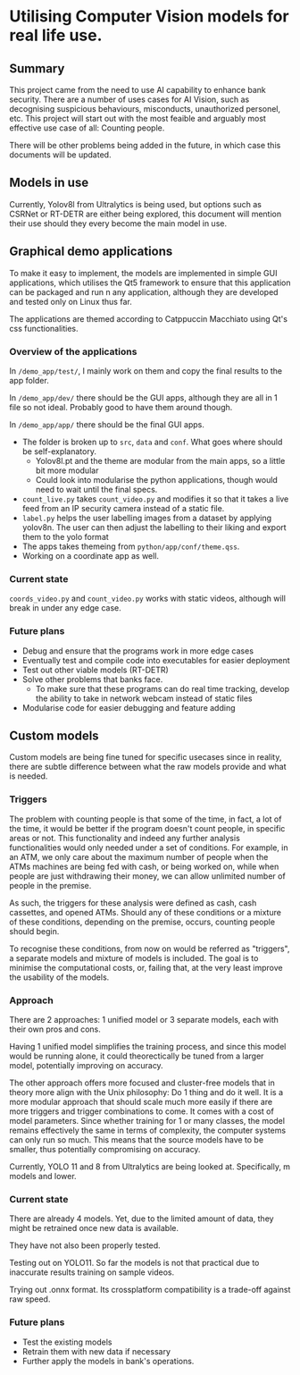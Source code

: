 # Utilising Computer Vision models for real life use.

## Summary

This project came from the need to use AI capability to enhance bank security.
There are a number of uses cases for AI Vision, such as decognising suspicious
behaviours, misconducts, unauthorized personel, etc. This project will start out
with the most feaible and arguably most effective use case of all: Counting
people.

There will be other problems being added in the future, in which case this
documents will be updated.

## Models in use

Currently, Yolov8l from Ultralytics is being used, but options such as CSRNet or
RT-DETR are either being explored, this document will mention their use should
they every become the main model in use.

## Graphical demo applications

To make it easy to implement, the models are implemented in simple GUI
applications, which utilises the Qt5 framework to ensure that this application
can be packaged and run n any application, although they are developed and
tested only on Linux thus far.

The applications are themed according to Catppuccin Macchiato using Qt's css
functionalities.

### Overview of the applications

In `/demo_app/test/`, I mainly work on them and copy the final results
to the app folder.

In `/demo_app/dev/` there should be the GUI apps, although they are all
in 1 file so not ideal. Probably good to have them around though.

In `/demo_app/app/` there should be the final GUI apps.

- The folder is broken up to `src`, `data` and `conf`. What goes where should be
  self-explanatory.
  - Yolov8l.pt and the theme are modular from the main apps, so a little bit
    more modular
  - Could look into modularise the python applications, though would need to
    wait until the final specs.
- `count_live.py` takes `count_video.py` and modifies it so that it takes a live
  feed from an IP security camera instead of a static file.
- `label.py` helps the user labelling images from a dataset by applying yolov8n.
  The user can then adjust the labelling to their liking and export them to the
  yolo format
- The apps takes themeing from `python/app/conf/theme.qss`.
- Working on a coordinate app as well.

### Current state

`coords_video.py` and `count_video.py` works with static videos, although will
break in under any edge case.

### Future plans

- Debug and ensure that the programs work in more edge cases
- Eventually test and compile code into executables for easier deployment
- Test out other viable models (RT-DETR)
- Solve other problems that banks face.
  - To make sure that these programs can do real time tracking, develop the
    ability to take in network webcam instead of static files
- Modularise code for easier debugging and feature adding

## Custom models

Custom models are being fine tuned for specific usecases since in reality, there
are subtle difference between what the raw models provide and what is needed.

### Triggers

The problem with counting people is that some of the time, in fact, a lot of the
time, it would be better if the program doesn't count people, in specific areas
or not. This functionality and indeed any further analysis functionalities would
only needed under a set of conditions. For example, in an ATM, we only care
about the maximum number of people when the ATMs machines are being fed with
cash, or being worked on, while when people are just withdrawing their money, we
can allow unlimited number of people in the premise.

As such, the triggers for these analysis were defined as cash, cash cassettes,
and opened ATMs. Should any of these conditions or a mixture of these conditions,
depending on the premise, occurs, counting people should begin.

To recognise these conditions, from now on would be referred as "triggers", a
separate models and mixture of models is included. The goal is to minimise the
computational costs, or, failing that, at the very least improve the usability
of the models.

### Approach

There are 2 approaches: 1 unified model or 3 separate models, each with their
own pros and cons.

Having 1 unified model simplifies the training process, and since this model
would be running alone, it could theorectically be tuned from a larger model,
potentially improving on accuracy.

The other approach offers more focused and cluster-free models that in theory
more align with the Unix philosophy: Do 1 thing and do it well. It is a more
modular approach that should scale much more easily if there are more triggers
and trigger combinations to come. It comes with a cost of model parameters.
Since whether training for 1 or many classes, the model remains effectively the
same in terms of complexity, the computer systems can only run so much. This
means that the source models have to be smaller, thus potentially compromising
on accuracy.

Currently, YOLO 11 and 8 from Ultralytics are being looked at. Specifically,
m models and lower.

### Current state

There are already 4 models. Yet, due to the limited amount of data, they might
be retrained once new data is available.

They have not also been properly tested.

Testing out on YOLO11. So far the models is not that practical due to inaccurate
results training on sample videos.

Trying out .onnx format. Its crossplatform compatibility is a trade-off against
raw speed.

### Future plans

- Test the existing models
- Retrain them with new data if necessary
- Further apply the models in bank's operations.

